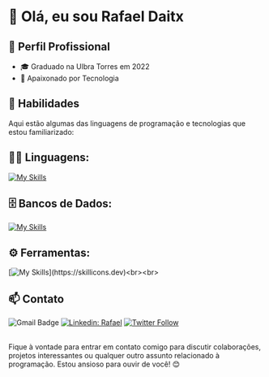 # 👋 Olá, eu sou Rafael Daitx

## 💼 Perfil Profissional

- 🎓 Graduado na Ulbra Torres em 2022
- 🌱 Apaixonado por Tecnologia

## 🚀 Habilidades

Aqui estão algumas das linguagens de programação e tecnologias que estou familiarizado:

## 👨‍💻 Linguagens: 
[![My Skills](https://skillicons.dev/icons?i=java,kotlin,javascript,cs,php,flutter,nodejs,spring)](https://skillicons.dev)

## 🗄️ Bancos de Dados: 
[![My Skills](https://skillicons.dev/icons?i=mysql,mongo,postgres,mysql,firebase,sqlite,aws)](https://skillicons.dev)
## ⚙️ Ferramentas:
[![My Skills](https://skillicons.dev/icons?i=git,github,visualstudio,eclipse,docker,eclipse,figma,github,idea,)](https://skillicons.dev)<br><br>

## 📫 Contato

![Gmail Badge](https://img.shields.io/badge/-rafa.daitx.silva@gmail.com-006bed?style=flat-square&logo=Gmail&logoColor=white&link=mailto:rafa.daitx.silva@gmail.com)
[![Linkedin: Rafael](https://img.shields.io/badge/-RafaelDaitx-blue?style=flat-square&logo=Linkedin&logoColor=white&link=https://https://www.linkedin.com/in/rafaeldaitx/)](https://www.linkedin.com/in/rafaeldaitx/)
[![Twitter Follow](https://img.shields.io/twitter/follow/RafaDaitx?style=social)](https://x.com/Rafa_Daitx) <br><br>


Fique à vontade para entrar em contato comigo para discutir colaborações, projetos interessantes ou qualquer outro assunto relacionado à programação. Estou ansioso para ouvir de você! 😊
